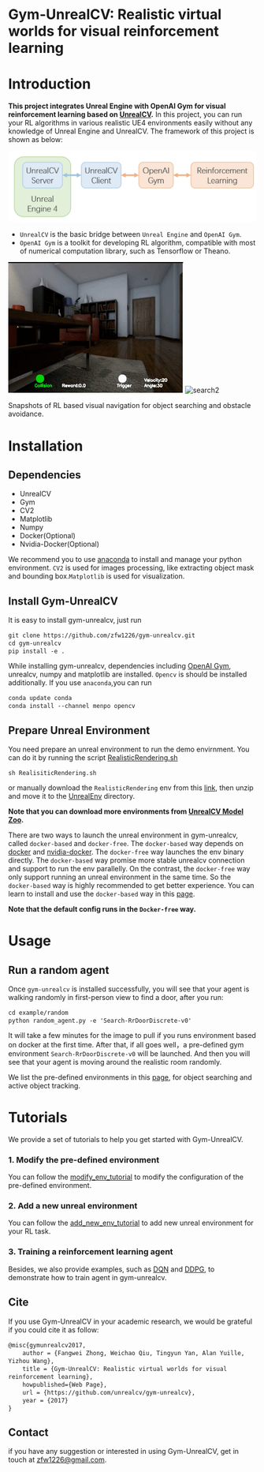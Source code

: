 Gym-UnrealCV: Realistic virtual worlds for visual reinforcement learning
===

# Introduction
**This project integrates Unreal Engine with OpenAI Gym for visual reinforcement learning based on [UnrealCV](http://unrealcv.org/).**
In this project, you can run your RL algorithms in various realistic UE4 environments easily without any knowledge of Unreal Engine and UnrealCV.
The framework of this project is shown as below:

![framework](./doc/framework.JPG)

- ```UnrealCV``` is the basic bridge between ```Unreal Engine``` and ```OpenAI Gym```.
- ```OpenAI Gym``` is a toolkit for developing RL algorithm, compatible with most of numerical computation library, such as Tensorflow or Theano. 


![search1](./doc/search1.gif)
![search2](./doc/search2.gif)

Snapshots of RL based visual navigation for object searching and obstacle avoidance.

# Installation
## Dependencies
- UnrealCV
- Gym
- CV2
- Matplotlib
- Numpy
- Docker(Optional)
- Nvidia-Docker(Optional)
 
We recommend you to use [anaconda](https://www.continuum.io/downloads) to install and manage your python environment.
```CV2``` is used for images processing, like extracting object mask and bounding box.```Matplotlib``` is used for visualization.
## Install Gym-UnrealCV

It is easy to install gym-unrealcv, just run
```buildoutcfg
git clone https://github.com/zfw1226/gym-unrealcv.git
cd gym-unrealcv
pip install -e . 
```
While installing gym-unrealcv, dependencies including [OpenAI Gym](https://github.com/openai/gym), unrealcv, numpy and matplotlib are installed.
`Opencv` is should be installed additionally. 
If you use ```anaconda```,you can run
```buildoutcfg
conda update conda
conda install --channel menpo opencv
```

## Prepare Unreal Environment
You need prepare an unreal environment to run the demo envirnment. 
You can do it by running the script [RealisticRendering.sh](RealisticRendering.sh)
```buildoutcfg
sh RealisiticRendering.sh
```
or manually download the `RealisticRendering` env from this [link](https://s3-us-west-1.amazonaws.com/unreal-rl/RealisticRendering_RL_3.10.zip), 
then unzip and move it to the [UnrealEnv](gym_unrealcv/envs/UnrealEnv) directory.

**Note that you can download more environments from [UnrealCV Model Zoo](http://docs.unrealcv.org/en/master/reference/model_zoo.html).**

There are two ways to launch the unreal environment in gym-unrealcv, called ```docker-based``` and ```docker-free```.
The ```docker-based``` way depends on [docker](https://docs.docker.com/engine/installation/linux/ubuntu/#install-from-a-package) and [nvidia-docker](https://github.com/NVIDIA/nvidia-docker).
The ```docker-free``` way launches the env binary directly.
The ```docker-based``` way promise more stable unrealcv connection and support to run the env parallelly.
On the contrast, the ```docker-free``` way only support running an unreal environment in the same time.
So the ```docker-based``` way is highly recommended to get better experience.
You can learn to install and use the ```docker-based``` way in this [page](doc/run_docker.md).

**Note that the default config runs in the ``Docker-free`` way.**

# Usage
## Run a random agent

Once ```gym-unrealcv``` is installed successfully, you will see that your agent is walking randomly in first-person view to find a door, after you run:
```
cd example/random
python random_agent.py -e 'Search-RrDoorDiscrete-v0'
```
It will take a few minutes for the image to pull if you runs environment based on docker at the first time. 
After that, if all goes well，a pre-defined gym environment ```Search-RrDoorDiscrete-v0``` will be launched.
And then you will see that your agent is moving around the realistic room randomly.

We list the pre-defined environments in this [page](doc/EnvLists.md), for object searching and active object tracking. 
# Tutorials
We provide a set of tutorials to help you get started with Gym-UnrealCV.
### 1. Modify the pre-defined environment
You can follow the [modify_env_tutorial](doc/config_env.md) to modify the configuration of the pre-defined environment.

### 2. Add a new unreal environment
You can follow the [add_new_env_tutorial](doc/addEnv.md) to add new unreal environment for your RL task.

### 3.   Training a reinforcement learning agent
Besides, we also provide examples, such as [DQN](doc/dqn.md) and [DDPG](doc/ddpg.md), to demonstrate how to train agent in gym-unrealcv.
 
## Cite
If you use Gym-UnrealCV in your academic research, we would be grateful if you could cite it as follow:
```buildoutcfg
@misc{gymunrealcv2017,
    author = {Fangwei Zhong, Weichao Qiu, Tingyun Yan, Alan Yuille, Yizhou Wang},
    title = {Gym-UnrealCV: Realistic virtual worlds for visual reinforcement learning},
    howpublished={Web Page},
    url = {https://github.com/unrealcv/gym-unrealcv},
    year = {2017}
}
```
## Contact
if you have any suggestion or interested in using Gym-UnrealCV, get in touch at [zfw1226@gmail.com](zfw1226@gmail.com).



